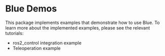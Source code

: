 # Blue Demos

This package implements examples that demonstrate how to use Blue.
To learn more about the implemented examples, please see the
relevant tutorials:

- ros2_control integration example
- Teleoperation example

